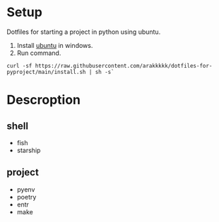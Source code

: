 # Setup
Dotfiles for starting a project in python using ubuntu.

1. Install [ubuntu](https://www.school.ctc-g.co.jp/columns/miyazaki/miyazaki01.html) in windows.
2. Run command.
```
curl -sf https://raw.githubusercontent.com/arakkkkk/dotfiles-for-pyproject/main/install.sh | sh -s`
```

# Descroption
## shell
- fish
- starship

## project
- pyenv
- poetry
- entr
- make
